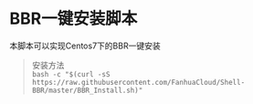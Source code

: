 # BBR一键安装脚本
本脚本可以实现Centos7下的BBR一键安装

> 安装方法  
`bash -c "$(curl -sS https://raw.githubusercontent.com/FanhuaCloud/Shell-BBR/master/BBR_Install.sh)"`
